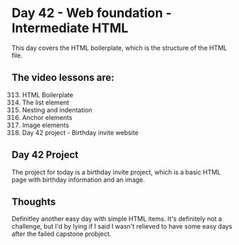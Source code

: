 # Day 42 - Web foundation - Intermediate HTML
This day covers the HTML boilerplate, which is the structure of the HTML file. 

## The video lessons are:
313. HTML Boilerplate
314. The list element
315. Nesting and indentation
316. Anchor elements
317. Image elements
318. Day 42 project - Birthday invite website


## Day 42 Project
The project for today is a birthday invite project, which is a basic HTML page with birthday information and an image. 

## Thoughts
Definitley another easy day with simple HTML items. It's definitely not a challenge, but I'd by lying if I said I wasn't relieved to have some easy days after the failed capstone probject. 